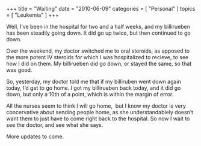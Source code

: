 +++
title = "Waiting"
date = "2010-06-09"
categories = [ "Personal" ]
topics = [ "Leukemia" ]
+++

Well, I&#8217;ve been in the hospital for two and a half weeks, and my billirueben has been steadily going down. It did go up twice, but then continued to go down.

<!--more-->

Over the weekend, my doctor switched me to oral steroids, as apposed to the more potent IV steroids for which I was hospitalized to recieve, to see how I did on them. My billirueben did go down, or stayed the same, so that was good.

So, yesterday, my doctor told me that if my billiruben went down again today, I&#8217;d get to go home. I got my billirueben back today, and it did go down, but only a 10th of a point, which is within the margin of error. 

All the nurses seem to think I will go home,  but I know my doctor is very concervative about sending people home, as she understandablely doesn&#8217;t want them to just have to come right back to the hospital. So now I wait to see the doctor, and see what she says.

More updates to come.
